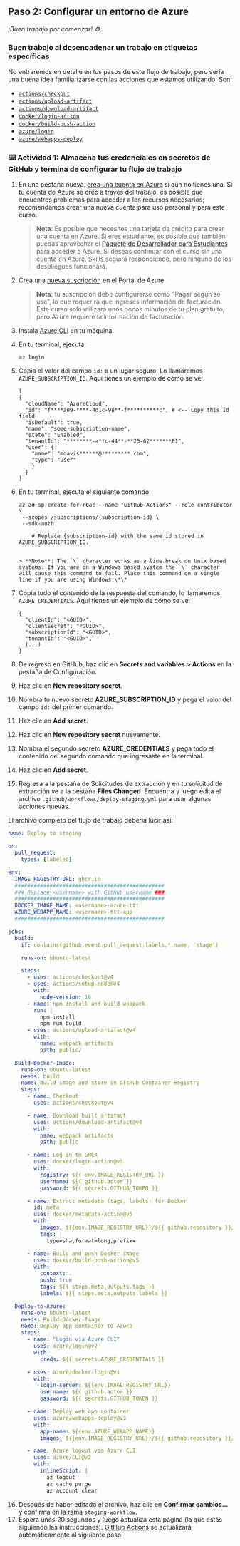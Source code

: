 ## Paso 2: Configurar un entorno de Azure

_¡Buen trabajo por comenzar! :gear:_

### Buen trabajo al desencadenar un trabajo en etiquetas específicas

No entraremos en detalle en los pasos de este flujo de trabajo, pero sería una buena idea familiarizarse con las acciones que estamos utilizando. Son:


- [`actions/checkout`](https://github.com/actions/checkout)
- [`actions/upload-artifact`](https://github.com/actions/upload-artifact)
- [`actions/download-artifact`](https://github.com/actions/download-artifact)
- [`docker/login-action`](https://github.com/docker/login-action)
- [`docker/build-push-action`](https://github.com/docker/build-push-action)
- [`azure/login`](https://github.com/Azure/login)
- [`azure/webapps-deploy`](https://github.com/Azure/webapps-deploy)



### :keyboard: Actividad 1: Almacena tus credenciales en secretos de GitHub y termina de configurar tu flujo de trabajo

1. En una pestaña nueva, [crea una cuenta en Azure](https://azure.microsoft.com/en-us/free/) si aún no tienes una. Si tu cuenta de Azure se creó a través del trabajo, es posible que encuentres problemas para acceder a los recursos necesarios; recomendamos crear una nueva cuenta para uso personal y para este curso.
    > **Nota**: Es posible que necesites una tarjeta de crédito para crear una cuenta en Azure. Si eres estudiante, es posible que también puedas aprovechar el [Paquete de Desarrollador para Estudiantes](https://education.github.com/pack) para acceder a Azure. Si deseas continuar con el curso sin una cuenta en Azure, Skills seguirá respondiendo, pero ninguno de los despliegues funcionará.
1. Crea una [nueva suscripción](https://docs.microsoft.com/en-us/azure/cost-management-billing/manage/create-subscription) en el Portal de Azure.
    > **Nota**: tu suscripción debe configurarse como "Pagar según se usa", lo que requerirá que ingreses información de facturación. Este curso solo utilizará unos pocos minutos de tu plan gratuito, pero Azure requiere la información de facturación.
1. Instala [Azure CLI](https://docs.microsoft.com/en-us/cli/azure/install-azure-cli?view=azure-cli-latest) en tu máquina.

1.  En tu terminal, ejecuta:
    ```shell
    az login
    ```

1. Copia el valor del campo `id:` a un lugar seguro. Lo llamaremos `AZURE_SUBSCRIPTION_ID`. Aquí tienes un ejemplo de cómo se ve:

    ```shell
    [
    {
      "cloudName": "AzureCloud",
      "id": "f****a09-****-4d1c-98**-f**********c", # <-- Copy this id field
      "isDefault": true,
      "name": "some-subscription-name",
      "state": "Enabled",
      "tenantId": "********-a**c-44**-**25-62*******61",
      "user": {
        "name": "mdavis******@*********.com",
        "type": "user"
        }
      }
    ]
    ```
1. En tu terminal, ejecuta el siguiente comando.
    ````shell
    az ad sp create-for-rbac --name "GitHub-Actions" --role contributor \
     --scopes /subscriptions/{subscription-id} \
     --sdk-auth

        # Replace {subscription-id} with the same id stored in AZURE_SUBSCRIPTION_ID.
        ```

    > **Note**: The `\` character works as a line break on Unix based systems. If you are on a Windows based system the `\` character will cause this command to fail. Place this command on a single line if you are using Windows.\*\*

    ````

1. Copia todo el contenido de la respuesta del comando, lo llamaremos `AZURE_CREDENTIALS`. Aquí tienes un ejemplo de cómo se ve:

    ```shell
    {
      "clientId": "<GUID>",
      "clientSecret": "<GUID>",
      "subscriptionId": "<GUID>",
      "tenantId": "<GUID>",
      (...)
    }
    ```

1. De regreso en GitHub, haz clic en **Secrets and variables > Actions** en la pestaña de Configuración.
1. Haz clic en **New repository secret**.
1. Nombra tu nuevo secreto **AZURE_SUBSCRIPTION_ID** y pega el valor del campo `id:` del primer comando.
1. Haz clic en **Add secret**.
1. Haz clic en **New repository secret** nuevamente.
1. Nombra el segundo secreto **AZURE_CREDENTIALS** y pega todo el contenido del segundo comando que ingresaste en la terminal.
1. Haz clic en **Add secret**.
1. Regresa a la pestaña de Solicitudes de extracción y en tu solicitud de extracción ve a la pestaña **Files Changed**. Encuentra y luego edita el archivo `.github/workflows/deploy-staging.yml` para usar algunas acciones nuevas.

El archivo completo del flujo de trabajo debería lucir así:


```yaml
name: Deploy to staging

on:
  pull_request:
    types: [labeled]

env:
  IMAGE_REGISTRY_URL: ghcr.io
  ###############################################
  ### Replace <username> with GitHub username ###
  ###############################################
  DOCKER_IMAGE_NAME: <username>-azure-ttt
  AZURE_WEBAPP_NAME: <username>-ttt-app
  ###############################################

jobs:
  build:
    if: contains(github.event.pull_request.labels.*.name, 'stage')

    runs-on: ubuntu-latest

    steps:
      - uses: actions/checkout@v4
      - uses: actions/setup-node@v4
        with:
          node-version: 16
      - name: npm install and build webpack
        run: |
          npm install
          npm run build
      - uses: actions/upload-artifact@v4
        with:
          name: webpack artifacts
          path: public/

  Build-Docker-Image:
    runs-on: ubuntu-latest
    needs: build
    name: Build image and store in GitHub Container Registry
    steps:
      - name: Checkout
        uses: actions/checkout@v4

      - name: Download built artifact
        uses: actions/download-artifact@v4
        with:
          name: webpack artifacts
          path: public

      - name: Log in to GHCR
        uses: docker/login-action@v3
        with:
          registry: ${{ env.IMAGE_REGISTRY_URL }}
          username: ${{ github.actor }}
          password: ${{ secrets.GITHUB_TOKEN }}

      - name: Extract metadata (tags, labels) for Docker
        id: meta
        uses: docker/metadata-action@v5
        with:
          images: ${{env.IMAGE_REGISTRY_URL}}/${{ github.repository }}/${{env.DOCKER_IMAGE_NAME}}
          tags: |
            type=sha,format=long,prefix=

      - name: Build and push Docker image
        uses: docker/build-push-action@v5
        with:
          context: .
          push: true
          tags: ${{ steps.meta.outputs.tags }}
          labels: ${{ steps.meta.outputs.labels }}

  Deploy-to-Azure:
    runs-on: ubuntu-latest
    needs: Build-Docker-Image
    name: Deploy app container to Azure
    steps:
      - name: "Login via Azure CLI"
        uses: azure/login@v2
        with:
          creds: ${{ secrets.AZURE_CREDENTIALS }}

      - uses: azure/docker-login@v1
        with:
          login-server: ${{env.IMAGE_REGISTRY_URL}}
          username: ${{ github.actor }}
          password: ${{ secrets.GITHUB_TOKEN }}

      - name: Deploy web app container
        uses: azure/webapps-deploy@v3
        with:
          app-name: ${{env.AZURE_WEBAPP_NAME}}
          images: ${{env.IMAGE_REGISTRY_URL}}/${{ github.repository }}/${{env.DOCKER_IMAGE_NAME}}:${{ github.sha }}

      - name: Azure logout via Azure CLI
        uses: azure/CLI@v2
        with:
          inlineScript: |
            az logout
            az cache purge
            az account clear
```

16. Después de haber editado el archivo, haz clic en **Confirmar cambios...** y confirma en la rama `staging-workflow`.
17. Espera unos 20 segundos y luego actualiza esta página (la que estás siguiendo las instrucciones). [GitHub Actions](https://docs.github.com/en/actions) se actualizará automáticamente al siguiente paso.
